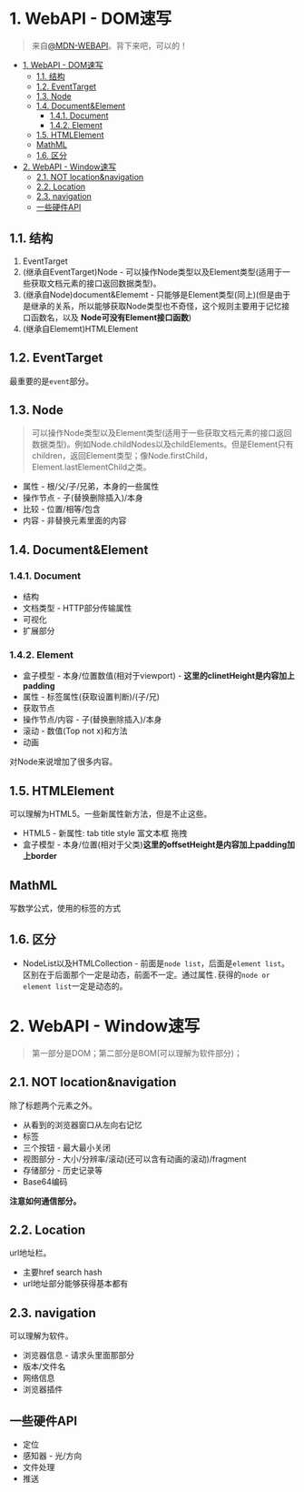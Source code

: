 # 1. WebAPI - DOM速写
> 来自[@MDN-WEBAPI](https://developer.mozilla.org/zh-CN/docs/Web/API/Document_Object_Model)。背下来吧，可以的！

<!-- TOC -->

- [1. WebAPI - DOM速写](#1-webapi---dom速写)
  - [1.1. 结构](#11-结构)
  - [1.2. EventTarget](#12-eventtarget)
  - [1.3. Node](#13-node)
  - [1.4. Document&Element](#14-documentelement)
    - [1.4.1. Document](#141-document)
    - [1.4.2. Element](#142-element)
  - [1.5. HTMLElement](#15-htmlelement)
  - [MathML](#mathml)
  - [1.6. 区分](#16-区分)
- [2. WebAPI - Window速写](#2-webapi---window速写)
  - [2.1. NOT location&navigation](#21-not-locationnavigation)
  - [2.2. Location](#22-location)
  - [2.3. navigation](#23-navigation)
  - [一些硬件API](#一些硬件api)

<!-- /TOC -->

## 1.1. 结构

1. EventTarget
2. (继承自EventTarget)Node - 可以操作Node类型以及Element类型(适用于一些获取文档元素的接口返回数据类型)。
3. (继承自Node)document&Elememt - 只能够是Element类型(同上)(但是由于是继承的关系，所以能够获取Node类型也不奇怪，这个规则主要用于记忆接口函数名，以及 **Node可没有Element接口函数**)
4. (继承自Elememt)HTMLElement

## 1.2. EventTarget

最重要的是`event`部分。

## 1.3. Node

> 可以操作Node类型以及Element类型(适用于一些获取文档元素的接口返回数据类型)。例如Node.childNodes以及childElements。但是Element只有children，返回Element类型；像Node.firstChild，Element.lastElementChild之类。

* 属性 - 根/父/子/兄弟，本身的一些属性
* 操作节点 - 子(替换删除插入)/本身
* 比较 - 位置/相等/包含
* 内容 - 非替换元素里面的内容

## 1.4. Document&Element

### 1.4.1. Document

* 结构
* 文档类型 - HTTP部分传输属性
* 可视化
* 扩展部分

### 1.4.2. Element

* 盒子模型 - 本身/位置数值(相对于viewport) - **这里的clinetHeight是内容加上padding**
* 属性 - 标签属性(获取设置判断)/(子/兄)
* 获取节点
* 操作节点/内容 - 子(替换删除插入)/本身
* 滚动 - 数值(Top not x)和方法
* 动画

对Node来说增加了很多内容。

## 1.5. HTMLElement

可以理解为HTML5。一些新属性新方法，但是不止这些。

* HTML5 - 新属性: tab title style 富文本框 拖拽
* 盒子模型 - 本身/位置(相对于父类)**这里的offsetHeight是内容加上padding加上border**

## MathML

写数学公式，使用的标签的方式

## 1.6. 区分

* NodeList以及HTMLCollection - 前面是`node list`，后面是`element list`。区别在于后面那个一定是动态，前面不一定。通过属性`.`获得的`node or element list`一定是动态的。

# 2. WebAPI - Window速写
> 第一部分是DOM；第二部分是BOM(可以理解为软件部分)；

## 2.1. NOT location&navigation

除了标题两个元素之外。

* 从看到的浏览器窗口从左向右记忆
* 标签
* 三个按钮 - 最大最小关闭
* 视图部分 - 大小/分辨率/滚动(还可以含有动画的滚动)/fragment
* 存储部分 - 历史记录等
* Base64编码


**注意如何通信部分。**

## 2.2. Location

url地址栏。

* 主要href search hash
* url地址部分能够获得基本都有

## 2.3. navigation

可以理解为软件。

* 浏览器信息 - 请求头里面那部分
* 版本/文件名
* 网络信息
* 浏览器插件

## 一些硬件API

* 定位
* 感知器 - 光/方向
* 文件处理
* 推送
